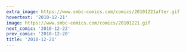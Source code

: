 ```yaml
---
extra_image: https://www.smbc-comics.com/comics/20101221after.gif
hovertext: '2010-12-21'
image: https://www.smbc-comics.com/comics/20101221.gif
next_comic: '2010-12-22'
prev_comic: '2010-12-20'
title: '2010-12-21'
---
```


